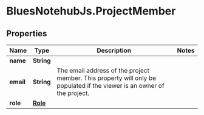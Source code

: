 # BluesNotehubJs.ProjectMember

## Properties

Name | Type | Description | Notes
------------ | ------------- | ------------- | -------------
**name** | **String** |  | 
**email** | **String** | The email address of the project member. This property will only be populated if the viewer is an owner of the project.  | 
**role** | [**Role**](Role.md) |  | 


